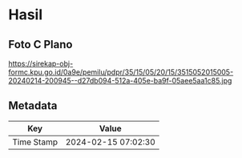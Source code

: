 # Hasil

## Foto C Plano

https://sirekap-obj-formc.kpu.go.id/0a9e/pemilu/pdpr/35/15/05/20/15/3515052015005-20240214-200945--d27db094-512a-405e-ba9f-05aee5aa1c85.jpg


## Metadata

| Key        | Value               |
| ---------- | ------------------- |
| Time Stamp | 2024-02-15 07:02:30 |




